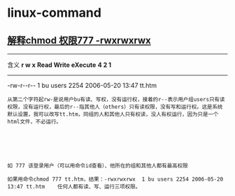 # linux-command

  ##  [解释chmod 权限777 -rwxrwxrwx](https://blog.csdn.net/yihui8/article/details/6975786)
  
  ---

  含义 **r w x**     **Read Write eXecute**    **4    2    1** 
  
  ---
                                                          
  -rw-r--r--  1 bu users  2254 2006-05-20 13:47 tt.htm
  
  
  
    从第二个字符起rw-是说用户bu有读、写权，没有运行权，接着的r--表示用户组users只有读权限，没有运行权，最后的r--指其他人（others）只有读权限，没有写和运行权。这是系统默认设置，我可以改写tt.htm，同组的人和其他人只有权读，没人有权运行，因为只是一个html文件，不必运行。
    
    
    
   
    
    
    如 777 该登录用户（可以用命令id查看）、他所在的组和其他人都有最高权限
    
    如果用命令chmod 777 tt.htm，结果：-rwxrwxrwx  1 bu users 2254 2006-05-20 13:47 tt.htm    任何人都有读、写、运行三项权限。

